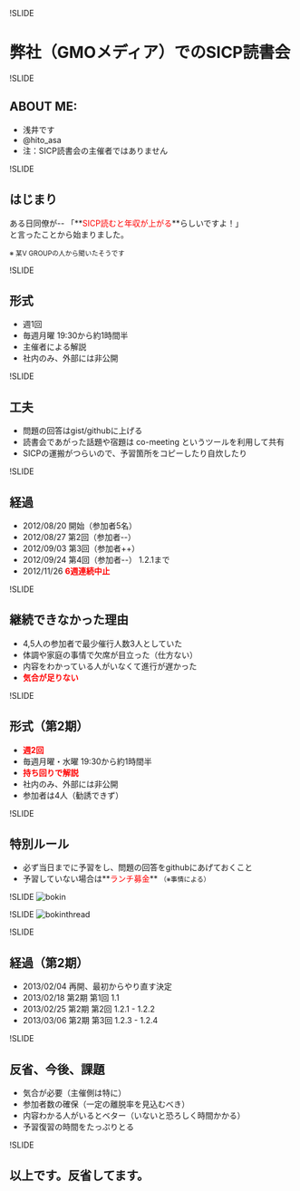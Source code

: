 !SLIDE
# 弊社（GMOメディア）でのSICP読書会

!SLIDE
## ABOUT ME:
* 浅井です
* @hito_asa
* 注：SICP読書会の主催者ではありません

!SLIDE
## はじまり
ある日同僚が--
「**<font color="red">SICP読むと年収が上がる</font>**らしいですよ！」  
と言ったことから始まりました。

<small>※ 某V GROUPの人から聞いたそうです</small>

!SLIDE
## 形式
* 週1回
* 毎週月曜 19:30から約1時間半
* 主催者による解説
* 社内のみ、外部には非公開

!SLIDE
## 工夫
* 問題の回答はgist/githubに上げる
* 読書会であがった話題や宿題は co-meeting というツールを利用して共有
* SICPの運搬がつらいので、予習箇所をコピーしたり自炊したり

!SLIDE
## 経過
* 2012/08/20 開始（参加者5名）
* 2012/08/27 第2回（参加者\-\-）
* 2012/09/03 第3回（参加者++）
* 2012/09/24 第4回（参加者\-\-） 1.2.1まで
* 2012/11/26 **<font color="red">6週連続中止</font>**

!SLIDE
## 継続できなかった理由
* 4,5人の参加者で最少催行人数3人としていた
* 体調や家庭の事情で欠席が目立った（仕方ない）
* 内容をわかっている人がいなくて進行が遅かった
* **<font color="red">気合が足りない</font>**

!SLIDE
## 形式（第2期）
* **<font color="red">週2回</font>**
* 毎週月曜・水曜 19:30から約1時間半
* **<font color="red">持ち回りで解説</font>**
* 社内のみ、外部には非公開
* 参加者は4人（勧誘できず）

!SLIDE
## 特別ルール
* 必ず当日までに予習をし、問題の回答をgithubにあげておくこと
* 予習していない場合は**<font color="red">ランチ募金</font>** <small>（※事情による）</small>

!SLIDE
 ![bokin](section1/bokin.jpg)

!SLIDE
 ![bokinthread](section1/bokinthread.png)

!SLIDE
## 経過（第2期）
* 2013/02/04 再開、最初からやり直す決定
* 2013/02/18 第2期 第1回 1.1
* 2013/02/25 第2期 第2回 1.2.1 - 1.2.2
* 2013/03/06 第2期 第3回 1.2.3 - 1.2.4

!SLIDE
## 反省、今後、課題
* 気合が必要（主催側は特に）
* 参加者数の確保（一定の離脱率を見込むべき）
* 内容わかる人がいるとベター（いないと恐ろしく時間かかる）
* 予習復習の時間をたっぷりとる

!SLIDE
## 以上です。反省してます。

